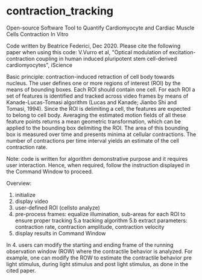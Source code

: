 # contraction_tracking
Open-source Software Tool to Quantify Cardiomyocyte and Cardiac Muscle Cells Contraction In Vitro

Code written by Beatrice Federici, Dec 2020. 
Please cite the following paper when using this code: 
V.Vurro et al, "Optical modulation of excitation-contraction coupling in human induced pluripotent stem cell-derived cardiomyocytes", iScience

Basic principle: contraction-induced retraction of cell body towards nucleus.
The user defines one or more regions of interest (ROI) by the means of bounding boxes. Each ROI should contain one cell.
For each ROI a set of features is identified and tracked across video frames by means of Kanade-Lucas-Tomasi algorithm (Lucas and Kanade; Jianbo Shi and Tomasi, 1994). Since the ROI is delimiting a cell, the features are expected to belong to cell body. 
Averaging the estimated motion fields of all these feature points returns a mean geometric transformation, which can be applied to the bounding box delimiting the ROI. The area of this bounding box is measured over time and presents minima at cellular contractions. 
The number of contractions per time interval yields an estimate of the cell contraction rate. 

Note: code is written for algorithm demonstrative purpose and it requires user interaction. Hence, when required, follow the instruction displayed in the Command Window to proceed.

Overview:
1. initialize
2. display video
3. user-defined ROI (cellsto analyze)
4. pre-process frames: equalize illumination, sub-areas for each ROI to ensure proper tracking
5.a tracking algorithm
5.b extract parameters: contraction rate, contraction amplitude, contraction velocity
6. display results in Command Window 

In 4. users can modify the starting and ending frame of the running observation window (ROW) where the contractile behavior is analyzed. 
For example, one can modify the ROW to estimate the contractile behavior pre light stimulus, during light stimulus and post light stimulus, as done in the cited paper.
